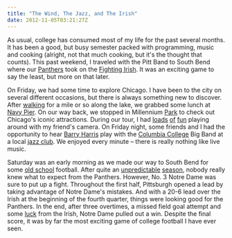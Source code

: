 ```yaml
---
title: "The Wind, The Jazz, and The Irish"
date: 2012-11-05T03:21:27Z
---
```


As usual, college has consumed most of my life for the past several months. It has been a good, but busy semester packed with programming, music and cooking (alright, not that much cooking, but it's the thought that counts). This past weekend, I traveled with the Pitt Band to South Bend where our [Panthers](http://www.pittsburghpanthers.com/sports/m-footbl/pitt-m-footbl-body.html) took on the [Fighting Irish](http://www.und.com/sports/m-footbl/nd-m-footbl-body.html). It was an exciting game to say the least, but more on that later.

On Friday, we had some time to explore Chicago. I have been to the city on several different occasions, but there is always something new to discover. After [walking](/uploads/2012/615658_10152261519240525_1009366805_o.jpg) for a mile or so along the lake, we grabbed some lunch at [Navy Pier](http://www.navypier.com/). On our way back, we stopped in Millennium [Park](/uploads/2012/281047_10152261525375525_18587130_o.jpg) to check out Chicago's iconic attractions. During our tour, I had [loads](/uploads/2012/175557_10152261527375525_1491482926_o.jpg) [of](/uploads/2012/133354_10152261526910525_2071807541_o.jpg) [fun](/uploads/2012/178158_10152261525185525_560015229_o.jpg) playing around with my friend's camera. On Friday night, some friends and I had the opportunity to hear [Barry Harris](http://www.barryharris.com/) play with the [Columbia College](http://www.colum.edu/) Big Band at a local [jazz club](http://www.jazzshowcase.com/). We enjoyed every minute – there is really nothing like live music.

Saturday was an early morning as we made our way to South Bend for some [old school](http://en.wikipedia.org/wiki/Notre_Dame_Stadium) football. After quite an [unpredictable](http://www.pittsburghpanthers.com/sports/m-footbl/recaps/100512aaa.html) [season](http://www.pittsburghpanthers.com/sports/m-footbl/recaps/091512aaa.html), nobody really knew what to expect from the Panthers. However, No. 3 Notre Dame was sure to put up a fight. Throughout the first half, Pittsburgh opened a lead by taking advantage of Notre Dame's mistakes. And with a 20-6 lead over the Irish at the beginning of the fourth quarter, things were looking good for the Panthers. In the end, after three overtimes, a missed field goal attempt and some [luck](http://www.washingtonpost.com/sports/colleges/notre-dame-catches-break-when-officials-didnt-notice-irish-used-2-no-2s-on-missed-pitt-fg/2012/11/04/025e567a-26c4-11e2-ac64-5d52a2c5953e_story.html) from the Irish, Notre Dame pulled out a win. Despite the final score, it was by far the most exciting game of college football I have ever seen.
